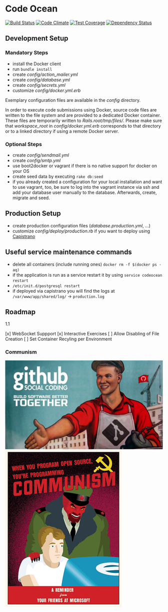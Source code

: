 Code Ocean
==========

[![Build Status](https://travis-ci.org/openHPI/codeocean.svg?branch=master)](https://travis-ci.org/openHPI/codeocean)
[![Code Climate](https://codeclimate.com/github/openHPI/codeocean/badges/gpa.svg)](https://codeclimate.com/github/openHPI/codeocean)
[![Test Coverage](https://codeclimate.com/github/openHPI/codeocean/badges/coverage.svg)](https://codeclimate.com/github/openHPI/codeocean)
[![Dependency Status](https://gemnasium.com/openHPI/codeocean.svg)](https://gemnasium.com/openHPI/codeocean)

## Development Setup

### Mandatory Steps

- install the Docker client
- run `bundle install`
- create *config/action_mailer.yml*
- create *config/database.yml*
- create *config/secrets.yml*
- customize *config/docker.yml.erb*

Exemplary configuration files are available in the *config* directory.

In order to execute code submissions using Docker, source code files are written to the file system and are provided to a dedicated Docker container. These files are temporarily written to *Rails.root/tmp/files/*. Please make sure that *workspace_root* in *config/docker.yml.erb* corresponds to that directory or to a linked directory if using a remote Docker server.

### Optional Steps

- create *config/sendmail.yml*
- create *config/smtp.yml*
- use boot2docker or vagrant if there is no native support for docker on your OS
- create seed data by executing `rake db:seed`
- if you already created a configuration for your local installation and want to use vagrant, too, be sure to log into the vagrant instance via ssh and add your database user manually to the database. Afterwards, create, migrate and seed.

## Production Setup

- create production configuration files (*database.production.yml*, …)
- customize *config/deploy/production.rb* if you want to deploy using [Capistrano](http://capistranorb.com/)


## Useful service maintenance commands

- delete all containers (include running ones) `docker rm -f $(docker ps -aq)`
- if the application is run as a service restart it by using `service codeocean restart`
- `/etc/init.d/postgresql restart`
- if deployed via capistrano you will find the logs at `/var/www/app/shared/log/` -> `production.log`

## Roadmap

1.1

 [x] WebSocket Suppport
 [x] Interactive Exercises
 [ ] Allow Disabling of File Creation
 [ ] Set Container Recyling per Environment

### Communism

![alt text](https://raw.githubusercontent.com/AdarshaP/JavaIDE/master/communism.jpg)
![alt text](https://raw.githubusercontent.com/AdarshaP/JavaIDE/master/FcHRnQE.jpg)

